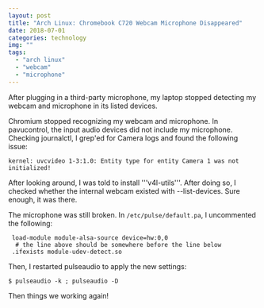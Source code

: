 ```yaml
---
layout: post
title: "Arch Linux: Chromebook C720 Webcam Microphone Disappeared"
date: 2018-07-01
categories: technology
img: ""
tags:
  - "arch linux"
  - "webcam"
  - "microphone"
---
```


After plugging in a third-party microphone, my laptop stopped detecting my webcam and microphone in its listed devices.

Chromium stopped recognizing my webcam and microphone. In pavucontrol, the input audio devices did not include my microphone. Checking journalctl, I grep'ed for Camera logs and found the following issue:

```
kernel: uvcvideo 1-3:1.0: Entity type for entity Camera 1 was not initialized!
```

After looking around, I was told to install '''v4l-utils'''. After doing so, I checked whether the internal webcam existed with --list-devices. Sure enough, it was there.

The microphone was still broken. In ```/etc/pulse/default.pa```, I uncommented the following:

```
 load-module module-alsa-source device=hw:0,0
  # the line above should be somewhere before the line below
 .ifexists module-udev-detect.so
 ```

Then, I restarted pulseaudio to apply the new settings:
```
$ pulseaudio -k ; pulseaudio -D
```

Then things we working again!